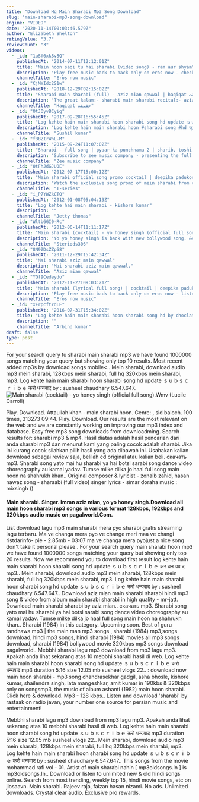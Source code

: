```yaml
---
title: "Download Hq Main Sharabi Mp3 Song Download"
slug: "main-sharabi-mp3-song-download"
engine: "VIDEO"
date: "2020-11-14T00:03:46.579Z"
author: "Elizabeth Shelton"
ratingValue: "3.7"
reviewCount: "3"
videos:
  - _id: "1uSf6xk8v8Q"
    publishedAt: "2014-07-11T12:12:01Z"
    title: "Main hoon saqi tu hai sharabi (video song) - ram aur shyam"
    description: "Play free music back to back only on eros now - check out the song &#39;main hoon saqi tu hai sharabi&#39; sung by lata mangeshkar"
    channelTitle: "Eros now music"
  - _id: "CjMYIdz2S1w"
    publishedAt: "2018-12-29T02:15:02Z"
    title: "Sharabi main sharabi (full) - aziz mian qawwal | haqiqat حقیقت |"
    description: "The great kalam:- sharabi main sharabi recital:- aziz mian qawwal writer:- aziz mian qawwal for more videos subscribe haqiqat حقیقت."
    channelTitle: "Haqiqat حقیقت"
  - _id: "OtJOyvBCyig"
    publishedAt: "2017-09-28T16:55:45Z"
    title: "Log kehte hain main sharabi hoon sharabi song hd update ｓｕｂｓｃｒｉｂｅ करो धन्यवाद"
    description: "Log kehte hain main sharabi hoon #sharabi song #hd जुड़ने के लिए सब्सक्राइब, शेयर जरूर करे, घंटी को दबाये ये भी देखे"
    channelTitle: "Sushil kumar"
  - _id: "fBBZIrWnL-M"
    publishedAt: "2015-09-24T11:07:02Z"
    title: "Sharabi - full song | pyaar ka punchnama 2 | sharib, toshi &amp;amp; raja hasan"
    description: "Subscribe to zee music company - presenting the full audio of &#39;sharabi&#39; from the film “pyaar ka punchnama 2” starring kartik aaryan,"
    channelTitle: "Zee music company"
  - _id: "OtFhJdGJU0E"
    publishedAt: "2012-07-17T15:00:12Z"
    title: "Mein sharabi official song promo cocktail | deepika padukone, saif ali khan, diana penty pritam"
    description: "Watch the exclusive song promo of mein sharabi from cocktail sung by imran aziz mian &amp; yo yo honey singh, featuring saif ali khan, deepika padukone"
    channelTitle: "T-series"
  - _id: "i_P7YWZkCTQ"
    publishedAt: "2012-01-08T05:04:13Z"
    title: "Log kehte hai main sharabi - kishore kumar"
    description: ""
    channelTitle: "Jetty thomas"
  - _id: "Wltb6GI0-Rc"
    publishedAt: "2012-06-14T11:11:17Z"
    title: "Main sharabi (cocktail) - yo honey singh (official full song).Wmv"
    description: "Yo yo honey singh is back with new bollywood song. &#39;&#39; main sharabi&#39;&#39; ost - from the movie &#39;&#39;cocktail&#39;&#39; 2012 starring saif, deepika &amp; diana. The song is a"
    channelTitle: "Steriods306"
  - _id: "8N9ZDsZZp58"
    publishedAt: "2011-12-29T15:42:34Z"
    title: "Mai sharabi aziz main qawwal"
    description: "Mai sharabi aziz main qawwal."
    channelTitle: "Aziz mian qawwal"
  - _id: "YQf9Cedeydo"
    publishedAt: "2012-11-27T09:03:21Z"
    title: "Mein sharabi (lyrical full song) | cocktail | deepika padukone &amp;amp; siaf ali khan"
    description: "Play free music back to back only on eros now - listen to the full song mein sharabi from cocktail sung by imran aziz mian &amp; yo yo"
    channelTitle: "Eros now music"
  - _id: "xFrpcftYdLE"
    publishedAt: "2016-07-31T15:34:02Z"
    title: "Log kehte hain main sharabi hoon sharabi song hd by choclatyrox youtube 360p"
    description: ""
    channelTitle: "Arbind kumar"
draft: false
type: post
---
```


For your search query tu sharabi main sharabi mp3 we have found 1000000 songs matching your query but showing only top 10 results. Most recent added mp3s by download songs mobile&lt;.. Mein sharabi, download audio mp3 mein sharabi, 128kbps mein sharabi, full hq 320kbps mein sharabi, mp3. Log kehte hain main sharabi hoon sharabi song hd update ｓｕｂｓｃｒｉｂｅ करो धन्यवाद by : susheel chaudhary 6.547.647.
![Main sharabi (cocktail) - yo honey singh (official full song).Wmv (Lucile Carroll)](https://i.ytimg.com/vi/Wltb6GI0-Rc/hqdefault.jpg "Main sharabi (cocktail) - yo honey singh (official full song).Wmv (Estelle Baldwin)")

Play. Download. Attaullah khan - main sharabi hoon. Genre: , sid baloch. 100 times, 313273 09:44. Play. Download. Our results are the most relevant on the web and we are constantly working on improving our mp3 index and database. Easy free mp3 song downloads from downloadming. Search results for: sharabi mp3 &amp; mp4. Hasil diatas adalah hasil pencarian dari anda sharabi mp3 dan menurut kami yang paling cocok adalah sharabi. Jika ini kurang cocok silahkan pilih hasil yang ada dibawah ini. Usahakan kalian download sebagai review saja, belilah cd original atau kalian beli. скачать mp3. Sharabi song yato mai hu sharabi ya hai botsl sarabi song dance video choreography au kamal yadav. Tumse milke dilka jo haal full song main hoon na shahrukh khan.. Original composer &amp; lyricist - zonaib zahid, hasan nawaz song - sharaabi (full video) singer  lyrics - simar doraha music : mixsingh ()
<!--inArticleAds-->

<!--galleryOne-->

#### Main sharabi. Singer. Imran aziz mian, yo yo honey singh.Download all main hoon sharabi mp3 songs in various format 128kbps, 192kbps and 320kbps audio music on pagalworld.Com.
<!--inArticleAds-->

<!--galleryTwo-->

List download lagu mp3 main sharabi mera pyo sharabi gratis streaming lagu terbaru. Ma ve changa mera pyo ve change meri maa ve changi ristdarinfo- pie - 2.85mb - 03:07 ma ve changa mera pyojust a nice song don&#39;t take it personal please.. For your search query main sharabi hoon mp3 we have found 1000000 songs matching your query but showing only top 20 results. Now we recommend you to download first result log kehte hain main sharabi hoon sharabi song hd update ｓｕｂｓｃｒｉｂｅ कर धन यव द mp3.. Mein sharabi, download audio mp3 mein sharabi, 128kbps mein sharabi, full hq 320kbps mein sharabi, mp3. Log kehte hain main sharabi hoon sharabi song hd update ｓｕｂｓｃｒｉｂｅ करो धन्यवाद by : susheel chaudhary 6.547.647.. Download aziz mian main sharabi sharabi hindi mp3 song &amp; video from album main sharabi sharabi in high quality - mr-jatt. Download main sharabi sharabi by aziz mian.. скачать mp3. Sharabi song yato mai hu sharabi ya hai botsl sarabi song dance video choreography au kamal yadav. Tumse milke dilka jo haal full song main hoon na shahrukh khan.. Sharabi (1984) in this category. Upcoming soon. Best of guru randhawa mp3 | the main man mp3 songs , sharabi (1984) mp3,songs download, hindi mp3 songs, hindi sharabi (1984) movies all mp3 songs download, sharabi (1984) bollywood movie 320kbps mp3 songs download pagalworld.. Mebbhi sharabi lagu mp3 download from mp3 lagu mp3. Apakah anda lihat sekarang atas 10 mebbhi sharabi hasil di web. Log kehte hain main sharabi hoon sharabi song hd update ｓｕｂｓｃｒｉｂｅ करो धन्यवाद mp3 duration 5:16 size 12.05 mb  susheel vlogs 22.. : download now main hoon sharabi - mp3 song chandrasekhar gadgil, asha bhosle, kishore kumar, shailendra singh, lata mangeshkar, amit kumar in 190kbs &amp; 320kbps only on songsmp3, the music of album ashanti (1982) main hoon sharabi. Click here &amp; download. Mp3 - 128 kbps.. Listen and download &#39;sharabi&#39; by rastaak on radio javan, your number one source for persian music and entertainment!
<!--galleryThree-->

Mebbhi sharabi lagu mp3 download from mp3 lagu mp3. Apakah anda lihat sekarang atas 10 mebbhi sharabi hasil di web. Log kehte hain main sharabi hoon sharabi song hd update ｓｕｂｓｃｒｉｂｅ करो धन्यवाद mp3 duration 5:16 size 12.05 mb  susheel vlogs 22.. Mein sharabi, download audio mp3 mein sharabi, 128kbps mein sharabi, full hq 320kbps mein sharabi, mp3. Log kehte hain main sharabi hoon sharabi song hd update ｓｕｂｓｃｒｉｂｅ करो धन्यवाद by : susheel chaudhary 6.547.647.. This songs from the movie mohammad rafi vol - 01. Artist of main sharabi nahin [ mp3oldsongs.In ] is mp3oldsongs.In.. Download or listen to unlimited new &amp; old hindi songs online. Search from most trending, weekly top 15, hindi movie songs, etc on jiosaavn. Main sharabi. Rajeev raja, faizan hasan nizami. No ads. Unlimited downloads. Crystal clear audio. Exclusive pro rewards.